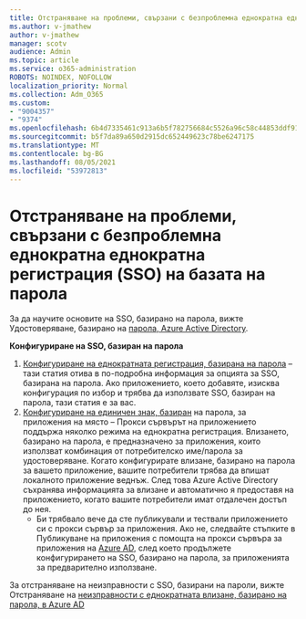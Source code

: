```yaml
---
title: Отстраняване на проблеми, свързани с безпроблемна еднократна еднократна регистрация (SSO) на базата на парола
ms.author: v-jmathew
author: v-jmathew
manager: scotv
audience: Admin
ms.topic: article
ms.service: o365-administration
ROBOTS: NOINDEX, NOFOLLOW
localization_priority: Normal
ms.collection: Adm_O365
ms.custom:
- "9004357"
- "9374"
ms.openlocfilehash: 6b4d7335461c913a6b5f782756684c5526a96c58c44853ddf9154aa51607bd4a
ms.sourcegitcommit: b5f7da89a650d2915dc652449623c78be6247175
ms.translationtype: MT
ms.contentlocale: bg-BG
ms.lasthandoff: 08/05/2021
ms.locfileid: "53972813"
---
```

# <a name="troubleshoot-password-based-seamless-single-sign-on-sso-issues"></a>Отстраняване на проблеми, свързани с безпроблемна еднократна еднократна регистрация (SSO) на базата на парола

За да научите основите на SSO, базирано на парола, вижте Удостоверяване, базирано на [парола, Azure Active Directory](https://docs.microsoft.com/azure/active-directory/fundamentals/auth-password-based-sso).

**Конфигуриране на SSO, базиран на парола**

1. [Конфигуриране на еднократната регистрация, базирана на парола](https://docs.microsoft.com/azure/active-directory/manage-apps/configure-password-single-sign-on-non-gallery-applications) – тази статия отива в по-подробна информация за опцията за SSO, базирана на парола. Ако приложението, което добавяте, изисква конфигурация по избор и трябва да използвате SSO, базиран на парола, тази статия е за вас.
2. [Конфигуриране на единичен знак, базиран](https://docs.microsoft.com/azure/active-directory/manage-apps/application-proxy-configure-single-sign-on-password-vaulting) на парола, за приложения на място – Прокси сървърът на приложението поддържа няколко режима на еднократна регистрация. Влизането, базирано на парола, е предназначено за приложения, които използват комбинация от потребителско име/парола за удостоверяване. Когато конфигурирате влизане, базирано на парола за вашето приложение, вашите потребители трябва да впишат локалното приложение веднъж. След това Azure Active Directory съхранява информацията за влизане и автоматично я предоставя на приложението, когато вашите потребители имат отдалечен достъп до нея.
    - Би трябвало вече да сте публикували и тествали приложението си с прокси сървър за приложения. Ако не, следвайте стъпките в Публикуване на приложения с помощта на прокси сървъра за приложения на [Azure AD,](https://docs.microsoft.com/azure/active-directory/manage-apps/application-proxy-add-on-premises-application) след което продължете конфигурирането на SSO, базирано на парола, за приложенията за предварително използване.

За отстраняване на неизправности с SSO, базирани на пароли, вижте Отстраняване на [неизправности с еднократната влизане, базирано на парола, в Azure AD](https://docs.microsoft.com/azure/active-directory/manage-apps/troubleshoot-password-based-sso)
